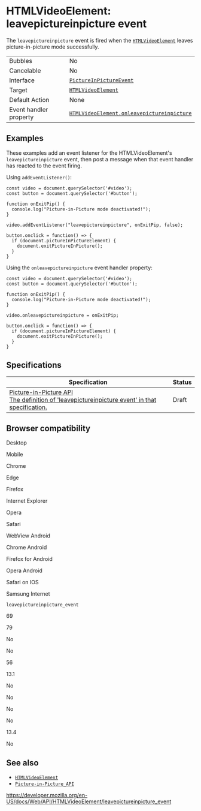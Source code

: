 HTMLVideoElement: leavepictureinpicture event
=============================================

The `leavepictureinpicture` event is fired when the [`HTMLVideoElement`](../htmlvideoelement) leaves picture-in-picture mode successfully.

<table><tbody><tr class="odd"><td>Bubbles</td><td>No</td></tr><tr class="even"><td>Cancelable</td><td>No</td></tr><tr class="odd"><td>Interface</td><td><a href="../pictureinpictureevent"><code>PictureInPictureEvent</code></a></td></tr><tr class="even"><td>Target</td><td><a href="../htmlvideoelement"><code>HTMLVideoElement</code></a></td></tr><tr class="odd"><td>Default Action</td><td>None</td></tr><tr class="even"><td>Event handler property</td><td><a href="onleavepictureinpicture"><code>HTMLVideoElement.onleavepictureinpicture</code></a></td></tr></tbody></table>

Examples
--------

These examples add an event listener for the HTMLVideoElement's `leavepictureinpicture` event, then post a message when that event handler has reacted to the event firing.

Using `addEventListener()`:

    const video = document.querySelector('#video');
    const button = document.querySelector('#button');

    function onExitPip() {
      console.log("Picture-in-Picture mode deactivated!");
    }

    video.addEventListener("leavepictureinpicture", onExitPip, false);

    button.onclick = function() => {
      if (document.pictureInPictureElement) {
        document.exitPictureInPicture();
      }
    }

Using the `onleavepictureinpicture` event handler property:

    const video = document.querySelector('#video');
    const button = document.querySelector('#button');

    function onExitPip() {
      console.log("Picture-in-Picture mode deactivated!");
    }

    video.onleavepictureinpicture = onExitPip;

    button.onclick = function() => {
      if (document.pictureInPictureElement) {
        document.exitPictureInPicture();
      }
    }

Specifications
--------------

<table><thead><tr class="header"><th>Specification</th><th>Status</th></tr></thead><tbody><tr class="odd"><td><a href="https://w3c.github.io/picture-in-picture/#eventdef-htmlvideoelement-leavepictureinpicture">Picture-in-Picture API<br />
<span class="small">The definition of 'leavepictureinpicture event' in that specification.</span></a></td><td><span class="spec-draft">Draft</span></td></tr></tbody></table>

Browser compatibility
---------------------

Desktop

Mobile

Chrome

Edge

Firefox

Internet Explorer

Opera

Safari

WebView Android

Chrome Android

Firefox for Android

Opera Android

Safari on IOS

Samsung Internet

`leavepictureinpicture_event`

69

79

No

No

56

13.1

No

No

No

No

13.4

No

See also
--------

-   [`HTMLVideoElement`](../htmlvideoelement)
-   [`Picture-in-Picture_API`](../picture-in-picture_api)

<a href="https://developer.mozilla.org/en-US/docs/Web/API/HTMLVideoElement/leavepictureinpicture_event" class="_attribution-link">https://developer.mozilla.org/en-US/docs/Web/API/HTMLVideoElement/leavepictureinpicture_event</a>
